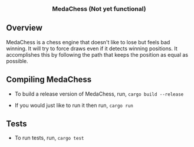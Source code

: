 <div align="center">
  <h3>MedaChess (Not yet functional)</h3>
</div>

## Overview

MedaChess is a chess engine that doesn't like to lose but feels bad winning. It will try to force draws even if it detects winning positions. It accomplishes this by following the path that keeps the position as equal as possible.

## Compiling MedaChess
* To build a release version of MedaChess, run,
`cargo build --release`

* If you would just like to run it then run,
`cargo run`

## Tests
* To run tests, run,
`cargo test`